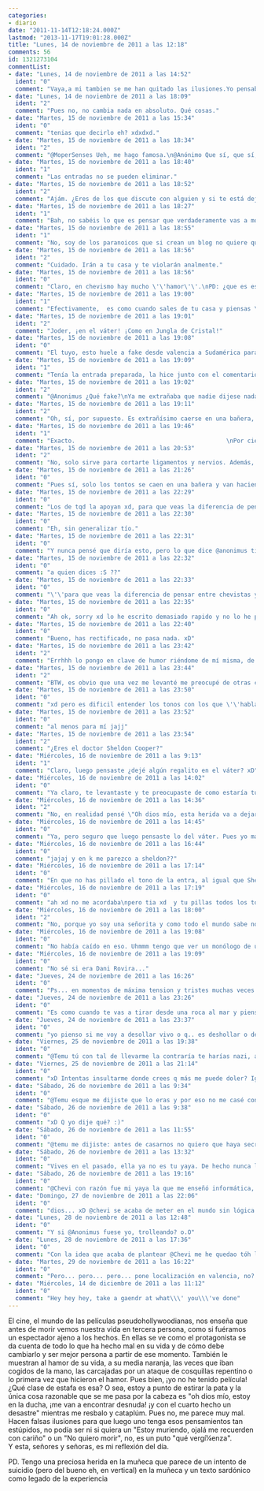 ```yaml
---
categories:
- diario
date: "2011-11-14T12:18:24.000Z"
lastmod: "2013-11-17T19:01:28.000Z"
title: "Lunes, 14 de noviembre de 2011 a las 12:18"
comments: 56
id: 1321273104
commentList:
- date: "Lunes, 14 de noviembre de 2011 a las 14:52"
  ident: "0"
  comment: "Vaya,a mi tambien se me han quitado las ilusiones.Yo pensaba que despues de tener experiencias cercanas a la muerte(que,por cierto,lo siento,que suerte que no te ha pasao na peor =) ),se maduraba un poco jajajaj."
- date: "Lunes, 14 de noviembre de 2011 a las 18:09"
  ident: "2"
  comment: "Pues no, no cambia nada en absoluto. Qué cosas."
- date: "Martes, 15 de noviembre de 2011 a las 15:34"
  ident: "0"
  comment: "tenias que decirlo eh? xdxdxd."
- date: "Martes, 15 de noviembre de 2011 a las 18:34"
  ident: "2"
  comment: "@MoperSenses Ueh, me hago famosa.\n@Anónimo Que sí, que sí, que lo tuyo es mucho peor por ser tuyo. La muerte es la muerte, zopenc@.\nY si lo pasaste mal es comprensible, pero por mí mejor si lo cuentas en una entrada seria, que te van a hacer más caso."
- date: "Martes, 15 de noviembre de 2011 a las 18:40"
  ident: "1"
  comment: "Las entradas no se pueden eliminar."
- date: "Martes, 15 de noviembre de 2011 a las 18:52"
  ident: "2"
  comment: "Ajám. ¿Eres de los que discute con alguien y si te está dejando un poco por los suelos coges y borras todos tus comentarios?\nDe todas maneras no me refería a que la escribieses tú, sino a que comentases en una ya hecha que fuese seria si querías que te tomaran como tal."
- date: "Martes, 15 de noviembre de 2011 a las 18:27"
  ident: "1"
  comment: "Bah, no sabéis lo que es pensar que verdaderamente vas a morir, no me refiero a una caída en bici o en la ducha, me refiero estando en un hospital y que por los efectos secundarios de un medicamento distinto al que ha provocado tu ingreso se te paralice el cuerpo de tal forma que no puedas mover un solo músculo, así, de repente. Que tu madre se de cuenta, llame a las enfermeras llorando y que tú no puedas ni decir \'\'tranquila, mamá\'\' porque tu boca, al igual que todo tu cuerpo, no responde. \n\nTienes razón, no es tan \'\'guay\'\' como lo pintan  en las películas, nada es como lo pintan en las películas."
- date: "Martes, 15 de noviembre de 2011 a las 18:55"
  ident: "1"
  comment: "No, soy de los paranoicos que si crean un blog no quiere que le sigan \'\'el rastro\'\'."
- date: "Martes, 15 de noviembre de 2011 a las 18:56"
  ident: "2"
  comment: "Cuidado. Irán a tu casa y te violarán analmente."
- date: "Martes, 15 de noviembre de 2011 a las 18:56"
  ident: "0"
  comment: "Claro, en chevismo hay mucho \'\'hamor\'\'.\nPD: ¿que es ese extraño olor? así es el fake inconfundible."
- date: "Martes, 15 de noviembre de 2011 a las 19:00"
  ident: "1"
  comment: "Efectivamente,  es como cuando sales de tu casa y piensas \'\'¿me habré dejado la puerta abierta?\'\'. Dejarse la puerta abierta puede significar que un grupo armado de albanokosovares entren y pongan una jodida bomba."
- date: "Martes, 15 de noviembre de 2011 a las 19:01"
  ident: "2"
  comment: "Joder, ¡en el váter! ¡Como en Jungla de Cristal!"
- date: "Martes, 15 de noviembre de 2011 a las 19:08"
  ident: "0"
  comment: "El tuyo, esto huele a fake desde valencia a Sudamérica parándose un momento en USA de turismo."
- date: "Martes, 15 de noviembre de 2011 a las 19:09"
  ident: "1"
  comment: "Tenía la entrada preparada, la hice junto con el comentario, pero por estupidez la he perdido.... Ya la re-crearé en un blog xD\n\nAh, y lo de hamor, si te fijas lo ha hecho dos veces, no sé, quizá lo hizo a posta... xD"
- date: "Martes, 15 de noviembre de 2011 a las 19:02"
  ident: "2"
  comment: "@Anonimus ¿Qué fake?\nYa me extrañaba que nadie dijese nada sobre hamor, ¡pues se escribe así, cacho hijnorante!"
- date: "Martes, 15 de noviembre de 2011 a las 19:11"
  ident: "2"
  comment: "Oh, sí, por supuesto. Es extrañísimo caerse en una bañera, tiene que ser fake.\n\nEn un blog recóndito y privado, ¿no?\nHamor de toda la vida cibernética se escribe con hache."
- date: "Martes, 15 de noviembre de 2011 a las 19:46"
  ident: "1"
  comment: "Exacto.                                           \nPor cierto, la entrada me ha gustado. \'\' (pero del bueno eh, en vertical)\'\' es que en horizontal el corte no es efectivo."
- date: "Martes, 15 de noviembre de 2011 a las 20:53"
  ident: "2"
  comment: "No, solo sirve para cortarte ligamentos y nervios. Además, hay más probabilidades de sobrevivir y si juntamos eso con lo anterior...mano inútil para el resto de tu vida.\nPD. Sí, sé que me repetí en lo de \"muñeca\", se me pasó."
- date: "Martes, 15 de noviembre de 2011 a las 21:26"
  ident: "0"
  comment: "Pues sí, solo los tontos se caen en una bañera y van haciendose los guays sobre que no les importó que se iba a morir si no su aspecto, una de dos o te las quieres dar de guay o eres MUY superficial."
- date: "Martes, 15 de noviembre de 2011 a las 22:29"
  ident: "0"
  comment: "Los de tqd la apoyan xd, para que veas la diferencia de pensar entre chevistas y tqderos.A mi simplemente  me da risa que se escriban cosas como esta, con el poco sentido que tienen xd"
- date: "Martes, 15 de noviembre de 2011 a las 22:30"
  ident: "0"
  comment: "Eh, sin generalizar tío."
- date: "Martes, 15 de noviembre de 2011 a las 22:31"
  ident: "0"
  comment: "Y nunca pensé que diría esto, pero lo que dice @anonimus tiene cierto sentido."
- date: "Martes, 15 de noviembre de 2011 a las 22:32"
  ident: "0"
  comment: "a quien dices :S ??"
- date: "Martes, 15 de noviembre de 2011 a las 22:33"
  ident: "0"
  comment: "\'\'para que veas la diferencia de pensar entre chevistas y tqderos\'\'"
- date: "Martes, 15 de noviembre de 2011 a las 22:35"
  ident: "0"
  comment: "Ah ok, sorry xd lo he escrito demasiado rapido y no lo he pensado bien."
- date: "Martes, 15 de noviembre de 2011 a las 22:40"
  ident: "0"
  comment: "Bueno, has rectificado, no pasa nada. xD"
- date: "Martes, 15 de noviembre de 2011 a las 23:42"
  ident: "2"
  comment: "Errhhh lo pongo en clave de humor riéndome de mí misma, de que en esos milisegundos no se me ocurra otra cosa que pensar que esa gilipollez. Pero bueno, seguid con vuestro palo de escoba metido en el culo."
- date: "Martes, 15 de noviembre de 2011 a las 23:44"
  ident: "2"
  comment: "BTW, es obvio que una vez me levanté me preocupé de otras cosas."
- date: "Martes, 15 de noviembre de 2011 a las 23:50"
  ident: "0"
  comment: "xd pero es dificil entender los tonos con los que \'\'hablas\'\',si es para hacer reír o no,si lo dejas por escrito xdd"
- date: "Martes, 15 de noviembre de 2011 a las 23:52"
  ident: "0"
  comment: "al menos para mí jajj"
- date: "Martes, 15 de noviembre de 2011 a las 23:54"
  ident: "2"
  comment: "¿Eres el doctor Sheldon Cooper?"
- date: "Miércoles, 16 de noviembre de 2011 a las 9:13"
  ident: "1"
  comment: "Claro, luego pensaste ¿dejé algún regalito en el váter? xD"
- date: "Miércoles, 16 de noviembre de 2011 a las 14:02"
  ident: "0"
  comment: "Ya claro, te levantaste y te preocupaste de como estaría tu bonito pelo después de la ciada, no sea que vayas al medico y todos piensen mal de ti."
- date: "Miércoles, 16 de noviembre de 2011 a las 14:36"
  ident: "2"
  comment: "No, en realidad pensé \"Oh dios mío, esta herida va a dejar marca\", ¿cómo voy ahora a salir de casa? Me voy a hacer hikikomori."
- date: "Miércoles, 16 de noviembre de 2011 a las 14:45"
  ident: "0"
  comment: "Ya, pero seguro que luego pensaste lo del váter. Pues yo más de una vez he estado a punto de caerme y no he pensado en nada, bueno sí, en que nos buenas idea abusar del jabón."
- date: "Miércoles, 16 de noviembre de 2011 a las 16:44"
  ident: "0"
  comment: "jajaj y en k me parezco a sheldon??"
- date: "Miércoles, 16 de noviembre de 2011 a las 17:14"
  ident: "0"
  comment: "En que no has pillado el tono de la entra, al igual que Sheldon no pilla el sarcasmo o la ironía. Eso creo yo, igual la autora lo decía mirando otro aspecto."
- date: "Miércoles, 16 de noviembre de 2011 a las 17:19"
  ident: "0"
  comment: "ah xd no me acordaba\npero tia xd  y tu pillas todos los tonos cuando escribes?? k crack"
- date: "Miércoles, 16 de noviembre de 2011 a las 18:00"
  ident: "2"
  comment: "No, porque yo soy una señorita y como todo el mundo sabe nosotras no cagamos, expulsamos conejitos suaves y rosas. Seré rápida de pensamiento.\n\nEn eso exactamente, seh. Suelo pillarlos, si no al principio cuando llevan un rato escribiendo así."
- date: "Miércoles, 16 de noviembre de 2011 a las 19:08"
  ident: "0"
  comment: "No había caído en eso. Uhmmm tengo que ver un monólogo de un tío que al parecer habla de ello."
- date: "Miércoles, 16 de noviembre de 2011 a las 19:09"
  ident: "0"
  comment: "No sé si era Dani Rovira..."
- date: "Jueves, 24 de noviembre de 2011 a las 16:26"
  ident: "0"
  comment: "Ps... en momentos de máxima tension y tristes muchas veces pensamos en chorradas, yo no se si será fake o no la entrada, pero no me sorprendería en absoluto xd\n\n@Anonimus borde."
- date: "Jueves, 24 de noviembre de 2011 a las 23:26"
  ident: "0"
  comment: "Es como cuando te vas a tirar desde una roca al mar y piensas en gilipolleces de todo tipo xD"
- date: "Jueves, 24 de noviembre de 2011 a las 23:37"
  ident: "0"
  comment: "yo pienso si me voy a desollar vivo o q.. es deshollar o deshoyar ? o desoyar? xD bah, no me apetece busacrlo,s toy pasando cosas de sexadecimal a binario, a octal y a bcd"
- date: "Viernes, 25 de noviembre de 2011 a las 19:38"
  ident: "0"
  comment: "@Temu tú con tal de llevarme la contraría te harías nazi, aunque ya lo eres."
- date: "Viernes, 25 de noviembre de 2011 a las 21:14"
  ident: "0"
  comment: "xD Intentas insultarme donde crees q más me puede doler? Ignoraré tu comentario sobre q sea nazi, sobre llevarte la contraria.... haberte casado conmigo como digiste q harías pS! xDDDDD"
- date: "Sábado, 26 de noviembre de 2011 a las 9:34"
  ident: "0"
  comment: "@Temu esque me dijiste que lo eras y por eso no me casé contigo."
- date: "Sábado, 26 de noviembre de 2011 a las 9:38"
  ident: "0"
  comment: "xD Q yo dije qué? :)"
- date: "Sábado, 26 de noviembre de 2011 a las 11:55"
  ident: "0"
  comment: "@temu me dijiste: antes de casarnos no quiero que haya secretos entre nosotros, por eso debo de decirte que soy nazi. Entonces como mi yaya es judía te dejé."
- date: "Sábado, 26 de noviembre de 2011 a las 13:32"
  ident: "0"
  comment: "Vives en el pasado, ella ya no es tu yaya. De hecho nunca lo fue. Era yo"
- date: "Sábado, 26 de noviembre de 2011 a las 19:16"
  ident: "0"
  comment: "@Chevi con razón fue mi yaya la que me enseñó informática, si eras tú yaya chevi."
- date: "Domingo, 27 de noviembre de 2011 a las 22:06"
  ident: "0"
  comment: "dios... xD @chevi se acaba de meter en el mundo sin lógica de anonimus!!!! \n\nq vamos a hacer ahora?!\nQ VAMOS A HACER AHORAA1!!!!! yo no qiero perder a @chevi :( pero seguro q se qeda atrapado entre la mente retorcida de anonimus.... la zorra."
- date: "Lunes, 28 de noviembre de 2011 a las 12:48"
  ident: "0"
  comment: "Y si @Anonimus fuese yo, trolleando? o.O"
- date: "Lunes, 28 de noviembre de 2011 a las 17:36"
  ident: "0"
  comment: "Con la idea que acaba de plantear @Chevi me he quedao tóh locoh xD"
- date: "Martes, 29 de noviembre de 2011 a las 16:22"
  ident: "0"
  comment: "Pero... pero... pero... pone localización en valencia, no?! ... omg..."
- date: "Miércoles, 14 de diciembre de 2011 a las 11:12"
  ident: "0"
  comment: "Hey hey hey, take a gaendr at what\\\' you\\\'ve done"
---
```


El cine, el mundo de las películas pseudohollywoodianas, nos enseña que antes de morir vemos nuestra vida en tercera persona, como si fuéramos un espectador ajeno a los hechos. En ellas se ve como el protagonista se da cuenta de todo lo que ha hecho mal en su vida y de cómo debe cambiarlo y ser mejor persona a partir de ese momento. También le muestran al hamor de su vida, a su media naranja, las veces que iban cogidos de la mano, las carcajadas por un ataque de cosquillas repentino o lo primera vez que hicieron el hamor. Pues bien, ¡yo no he tenido película! ¿Qué clase de estafa es esa? O sea, estoy a punto de estirar la pata y la única cosa razonable que se me pasa por la cabeza es "oh dios mío, estoy en la ducha, ¡me van a encontrar desnuda! ¡y con el cuarto hecho un desastre" mientras me resbalo y cataplúm. Pues no, me parece muy mal. Hacen falsas ilusiones para que luego uno tenga esos pensamientos tan estúpidos, no podía ser ni si quiera un "Estoy muriendo, ojalá me recuerden con cariño" o un "No quiero morir", no, es un puto "qué vergí¼enza".  
Y esta, señores y señoras, es mi reflexión del día.  
  
PD. Tengo una preciosa herida en la muñeca que parece de un intento de suicidio (pero del bueno eh, en vertical) en la muñeca y un texto sardónico como legado de la experiencia